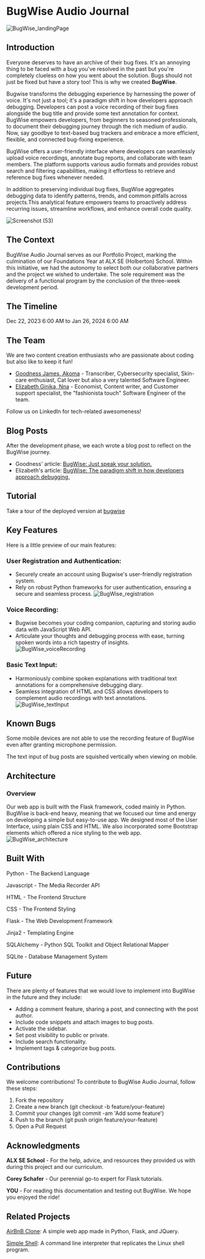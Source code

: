 # BugWise Audio Journal
![BugWise_landingPage](https://github.com/GoodnessJames/BugWise/assets/128673364/059ef7cd-22bc-4958-b9ba-023a41a5000c)

## Introduction
Everyone deserves to have an archive of their bug fixes. It's an annoying thing to be faced with a bug you've resolved in the past but you're completely clueless on how you went about the solution. Bugs should not just be fixed but have a story too! This is why we created **BugWise**.

Bugwise transforms the debugging experience by harnessing the power of voice. It's not just a tool; it's a paradigm shift in how developers approach debugging. Developers can post a voice recording of their bug fixes alongside the bug title and provide some text annotation for context. BugWise empowers developers, from beginners to seasoned professionals, to document their debugging journey through the rich medium of audio. Now, say goodbye to text-based bug trackers and embrace a more efficient, flexible, and connected bug-fixing experience.

BugWise offers a user-friendly interface where developers can seamlessly upload voice recordings, annotate bug reports, and collaborate with team members.
The platform supports various audio formats and provides robust search and filtering capabilities, making it effortless to retrieve and reference bug fixes whenever needed.

In addition to preserving individual bug fixes, BugWise aggregates debugging data to identify patterns, trends, and common pitfalls across projects.This analytical feature empowers teams to proactively address recurring issues, streamline workflows, and enhance overall code quality.

![Screenshot (53)](https://github.com/GoodnessJames/BugWise/assets/128673364/b6299b70-24a0-40bd-983f-08aef419c09b)

## The Context
BugWise Audio Journal serves as our Portfolio Project, marking the culmination of our Foundations Year at ALX SE (Holberton) School. Within this initiative, we had the autonomy to select both our collaborative partners and the project we wished to undertake. The sole requirement was the delivery of a functional program by the conclusion of the three-week development period.

## The Timeline
Dec 22, 2023 6:00 AM to Jan 26, 2024 6:00 AM

## The Team
We are two content creation enthusiasts who are passionate about coding but also like to keep it fun!
-  [Goodness James, Akoma](https://linkedin.com/in/goodness-akoma) - Transcriber, Cybersecurity specialist, Skin-care enthusiast, Cat lover but also a very talented Software Engineer.
- [Elizabeth Ginika, Nna](https://www.linkedin.com/in/ginika-elizabeth-nna-b17573117/) - Economist, Content writer, and Customer support specialist, the "fashionista touch" Software Engineer of the team.

Follow us on LinkedIn for tech-related awesomeness!

## Blog Posts
After the development phase, we each wrote a blog post to reflect on the BugWise journey.

- Goodness' article: [BugWise: Just speak your solution.](https://medium.com/@goodnessakoma/bugwise-audio-journal-a2f85f0212d2)
- Elizabeth's article: [BugWise: The paradigm shift in how developers approach debugging.](https://www.linkedin.com/posts/ginika-elizabeth-nna-b17573117_bugwise-developertools-codingjourney-activity-7155741410304917504-Zobd?utm_source=share&utm_medium=member_android)

## Tutorial
Take a tour of the deployed version at [bugwise](https://bugwise.pythonanywhere.com/)

## Key Features
Here is a little preview of our main features:
### User Registration and Authentication:
  - Securely create an account using Bugwise's user-friendly registration system.
  - Rely on robust Python frameworks for user authentication, ensuring a secure and seamless process.
![BugWise_registration](https://github.com/GoodnessJames/BugWise/assets/128673364/84b8c03f-6088-4d5d-8e27-e7bfb679f5c4)

### Voice Recording:
  - Bugwise becomes your coding companion, capturing and storing audio data with JavaScript Web API.
  - Articulate your thoughts and debugging process with ease, turning spoken words into a rich tapestry of insights.
![BugWise_voiceRecording](https://github.com/GoodnessJames/BugWise/assets/128673364/e76120e5-1cd3-471f-bef2-66d7aec09b91)

### Basic Text Input:
  - Harmoniously combine spoken explanations with traditional text annotations for a comprehensive debugging diary.
  - Seamless integration of HTML and CSS allows developers to complement audio recordings with text annotations.
![BugWise_textInput](https://github.com/GoodnessJames/BugWise/assets/128673364/4214cdd7-3c0b-4f5b-9ee1-b93ecf365b53)

## Known Bugs
Some mobile devices are not able to use the recording feature of BugWise even after granting microphone permission.

The text input of bug posts are squished vertically when viewing on mobile.

## Architecture
### Overview
Our web app is built with the Flask framework, coded mainly in Python. BugWise is back-end heavy, meaning that we focused our time and energy on developing a simple but easy-to-use app. We designed most of the User Interface, using plain CSS and HTML. We also incorporated some Bootstrap elements which offered a nice styling to the web app.
![BugWise_architecture](https://github.com/GoodnessJames/BugWise/assets/128673364/253b8a9f-8fb5-41b5-bdea-e4c0001996be)


## Built With
Python - The Backend Language

Javascript - The Media Recorder API

HTML - The Frontend Structure

CSS - The Frontend Styling

Flask - The Web Development Framework

Jinja2 - Templating Engine

SQLAlchemy - Python SQL Toolkit and Object Relational Mapper

SQLite - Database Management System

## Future
There are plenty of features that we would love to implement into BugWise in the future and they include:
- Adding a comment feature, sharing a post, and connecting with the post author.
- Include code snippets and attach images to bug posts.
- Activate the sidebar.
- Set post visibility to public or private.
- Include search functionality.
- Implement tags & categorize bug posts.

## Contributions
We welcome contributions! To contribute to BugWise Audio Journal, follow these steps:
1. Fork the repository
2. Create a new branch (git checkout -b feature/your-feature)
3. Commit your changes (git commit -am 'Add some feature')
4. Push to the branch (git push origin feature/your-feature)
5. Open a Pull Request

## Acknowledgments
**ALX SE School** - For the help, advice, and resources they provided us with during this project and our curriculum.

**Corey Schafer** - Our perennial go-to expert for Flask tutorials.

**YOU** - For reading this documentation and testing out BugWise. We hope you enjoyed the ride!

## Related Projects
[AirBnB Clone](https://github.com/GoodnessJames/AirBnB_clone_v4): A simple web app made in Python, Flask, and JQuery.

[Simple Shell](https://github.com/GoodnessJames/simple_shell): A command line interpreter that replicates the Linux shell program.
